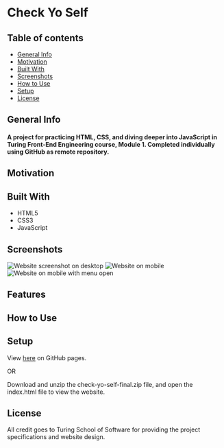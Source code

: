 # Check Yo Self

## Table of contents
* [General Info](#General-Info)
* [Motivation](#Motivation)
* [Built With](#Built-With) 
* [Screenshots](#Screenshots)
* [How to Use](#How-to-Use)
* [Setup](#Setup)
* [License](#License)

## General Info

<h4>A project for practicing HTML, CSS, and diving deeper into JavaScript in Turing Front-End Engineering course, Module 1. Completed individually using GitHub as remote repository.</h4>


## Motivation



## Built With

- HTML5
- CSS3
- JavaScript


## Screenshots

<img src="" alt="Website screenshot on desktop">
<img src="" alt="Website on mobile">
<img src="" alt="Website on mobile with menu open">


## Features



## How to Use




## Setup

View <a href="https://posi7790.github.io/check-yo-self-final/">here</a> on GitHub pages.

OR 

Download and unzip the check-yo-self-final.zip file, and open the index.html file to view the website.


## License

All credit goes to Turing School of Software for providing the project specifications and website design.
